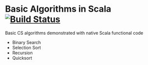 # Basic Algorithms in Scala [![Build Status](https://travis-ci.org/bigpas/basic_algorithms_fp_scala.svg?branch=master)](https://travis-ci.org/bigpas/basic_algorithms_fp_scala) 

Basic CS algorithms demonstrated with native Scala functional code 

+ Binary Search
+ Selection Sort
+ Recursion
+ Quicksort
